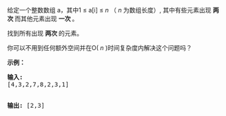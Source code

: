 <html>
 <body>
  <p>
   给定一个整数数组 a，其中1 ≤ a[i] ≤
   <em>
    n
   </em>
   （
   <em>
    n
   </em>
   为数组长度）, 其中有些元素出现
   <strong>
    两次
   </strong>
   而其他元素出现
   <strong>
    一次
   </strong>
   。
  </p>
  <p>
   找到所有出现
   <strong>
    两次
   </strong>
   的元素。
  </p>
  <p>
   你可以不用到任何额外空间并在O(
   <em>
    n
   </em>
   )时间复杂度内解决这个问题吗？
  </p>
  <p>
   <strong>
    示例：
   </strong>
  </p>
  <pre>
<strong>输入:</strong>
[4,3,2,7,8,2,3,1]

<strong>输出:</strong>
[2,3]
</pre>
 </body>
</html>